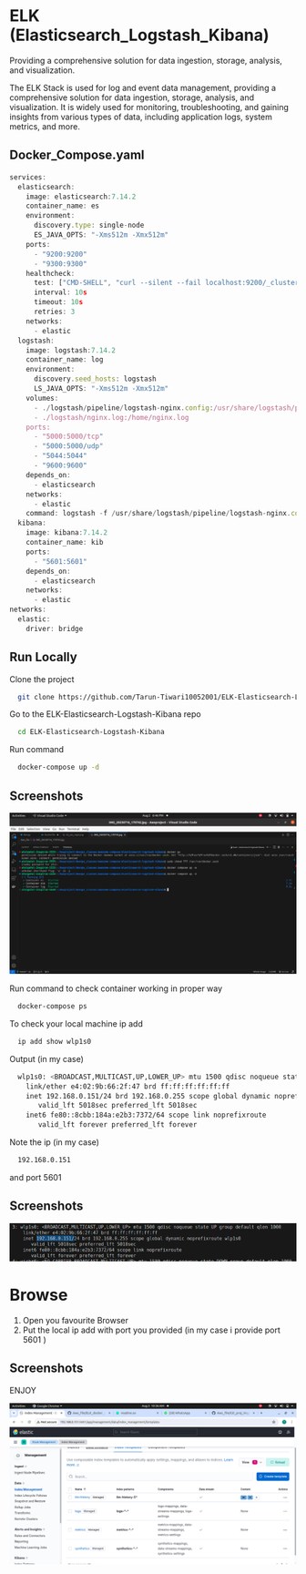 
# ELK (Elasticsearch_Logstash_Kibana)
Providing a comprehensive solution for data ingestion, storage, analysis, and visualization.


The ELK Stack is used for log and event data management, providing a comprehensive solution for data ingestion, storage, analysis, and visualization. It is widely used for monitoring, troubleshooting, and gaining insights from various types of data, including application logs, system metrics, and more.


## Docker_Compose.yaml

```javascript
services:
  elasticsearch:
    image: elasticsearch:7.14.2
    container_name: es
    environment:
      discovery.type: single-node
      ES_JAVA_OPTS: "-Xms512m -Xmx512m"     
    ports:
      - "9200:9200"
      - "9300:9300"
    healthcheck:
      test: ["CMD-SHELL", "curl --silent --fail localhost:9200/_cluster/health || exit 1"]
      interval: 10s
      timeout: 10s
      retries: 3
    networks:
      - elastic
  logstash:
    image: logstash:7.14.2
    container_name: log
    environment:
      discovery.seed_hosts: logstash
      LS_JAVA_OPTS: "-Xms512m -Xmx512m"
    volumes:
      - ./logstash/pipeline/logstash-nginx.config:/usr/share/logstash/pipeline/logstash-nginx.config
      - ./logstash/nginx.log:/home/nginx.log
    ports:
      - "5000:5000/tcp"
      - "5000:5000/udp"
      - "5044:5044"
      - "9600:9600"
    depends_on:
      - elasticsearch
    networks:
      - elastic
    command: logstash -f /usr/share/logstash/pipeline/logstash-nginx.config
  kibana:
    image: kibana:7.14.2
    container_name: kib
    ports:
      - "5601:5601"
    depends_on:
      - elasticsearch
    networks:
      - elastic
networks:
  elastic:
    driver: bridge
```


## Run Locally

Clone the project

```bash
  git clone https://github.com/Tarun-Tiwari10052001/ELK-Elasticsearch-Logstash-Kibana.git
```

Go to the ELK-Elasticsearch-Logstash-Kibana repo

```bash
  cd ELK-Elasticsearch-Logstash-Kibana
```

Run command


```bash
  docker-compose up -d
```
## Screenshots

![App Screenshot](https://github.com/Tarun-Tiwari10052001/Aws_file/blob/master/ELK_docker_compose_up.png)



Run command to check container working in proper way

```bash
  docker-compose ps
```

To check your local machine ip add

```bash
  ip add show wlp1s0
```
Output (in my case)

```bash
  wlp1s0: <BROADCAST,MULTICAST,UP,LOWER_UP> mtu 1500 qdisc noqueue state UP group default qlen 1000
    link/ether e4:02:9b:66:2f:47 brd ff:ff:ff:ff:ff:ff
    inet 192.168.0.151/24 brd 192.168.0.255 scope global dynamic noprefixroute wlp1s0
       valid_lft 5018sec preferred_lft 5018sec
    inet6 fe80::8cbb:184a:e2b3:7372/64 scope link noprefixroute 
       valid_lft forever preferred_lft forever
```
Note the ip (in my case)

```bash
  192.168.0.151
```
and port 5601

## Screenshots

![App Screenshot](https://github.com/Tarun-Tiwari10052001/Aws_file/blob/master/elk_2.png)



# Browse 


1. Open you favourite Browser 
2. Put the local ip add with port you provided     (in my case i provide port 5601 )

## Screenshots
ENJOY 

![App Screenshot](https://github.com/Tarun-Tiwari10052001/Aws_file/blob/master/ELK_features1.png)

